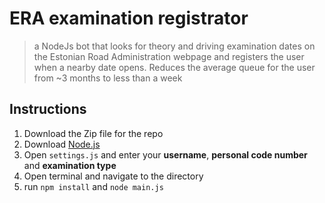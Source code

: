 # ERA examination registrator
> a NodeJs bot that looks for theory and driving examination dates on the Estonian Road Administration webpage and registers the user when a nearby date opens. Reduces the average queue for the user from ~3 months to less than a week

## Instructions
1. Download the Zip file for the repo
2. Download [Node.js](https://nodejs.org/en/)
3. Open `settings.js` and enter your **username**, **personal code number** and **examination type**
5. Open terminal and navigate to the directory
6. run `npm install` and `node main.js`
